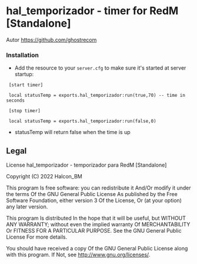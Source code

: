 # hal_temporizador - timer for RedM [Standalone]

Autor  https://github.com/ghostrecom

### Installation

- Add the resource to your `server.cfg` to make sure it's started at server startup:

```
 [start timer]
 
 local statusTemp = exports.hal_temporizador:run(true,70) -- time in seconds

```


```
 [stop timer]
 
 local statusTemp = exports.hal_temporizador:run(false,0)

```

- statusTemp will return false when the time is up

## Legal
License
hal_temporizador - temporizador para RedM [Standalone]

Copyright (C) 2022 Halcon_BM

This program Is free software: you can redistribute it And/Or modify it under the terms Of the GNU General Public License As published by the Free Software Foundation, either version 3 Of the License, Or (at your option) any later version.

This program Is distributed In the hope that it will be useful, but WITHOUT ANY WARRANTY; without even the implied warranty Of MERCHANTABILITY Or FITNESS FOR A PARTICULAR PURPOSE. See the GNU General Public License For more details.

You should have received a copy Of the GNU General Public License along with this program. If Not, see http://www.gnu.org/licenses/.

